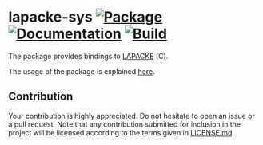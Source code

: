 # lapacke-sys [![Package][package-img]][package-url] [![Documentation][documentation-img]][documentation-url] [![Build][build-img]][build-url]

The package provides bindings to [LAPACKE] (C).

The usage of the package is explained [here][usage].

## Contribution

Your contribution is highly appreciated. Do not hesitate to open an issue or a
pull request. Note that any contribution submitted for inclusion in the project
will be licensed according to the terms given in [LICENSE.md](LICENSE.md).

[lapacke]: https://en.wikipedia.org/wiki/LAPACK
[usage]: https://blas-lapack-rs.github.io/usage

[build-img]: https://travis-ci.org/blas-lapack-rs/lapacke-sys.svg?branch=master
[build-url]: https://travis-ci.org/blas-lapack-rs/lapacke-sys
[documentation-img]: https://docs.rs/lapacke-sys/badge.svg
[documentation-url]: https://docs.rs/lapacke-sys
[package-img]: https://img.shields.io/crates/v/lapacke-sys.svg
[package-url]: https://crates.io/crates/lapacke-sys
